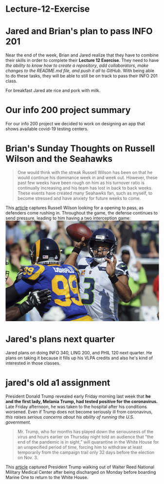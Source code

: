# Lecture-12-Exercise
# Jared and Brian's plan to pass INFO 201


Near the end of the week, Brian and Jared realize that they have to combine their skills in order to complete their **Lecture 12 Exercise**. They need to have _the ability to know how to create a repository_, _add collaborators_, _make changes to the README.md file, and push it all to GitHub_. With being able to do these tasks, they will be able to still be on track to pass their INFO 201 class.

For breakfast Jared ate rice and pork with milk.

# Our info 200 project summary
For our info 200 project we decided to work on designing an app that shows available covid-19 testing centers.


# Brian's Sunday Thoughts on Russell Wilson and the Seahawks
> One would think with the streak Russell Wilson has been on that he would continue his dominance week in and week out. However, these past few weeks have been rough on him as his turnover ratio is continually increasing and his team has lost in back to back weeks. These events have created many Seahawks fan, such as myself, to become stressed and have anxiety for future weeks to come.

 This [article](https://www.pennlive.com/sports/2020/11/seattle-seahawks-vs-los-angeles-rams-free-live-stream-111520-how-to-watch-nfl-games-time-channel.html) captures Russell Wilson looking for a opening to pass, as defenders come rushing in. Throughout the game, the defense continues to send pressure, leading to him having a two interception game:
 ![Russell Wilson looking for a pass during Sunday's game against the LA Rams](./imgs/sea1.jpg)

# Jared's plans next quarter
Jared plans on doing INFO 340, LING 200, and PHIL 120 next quarter. He plans on taking it because it fills up his VLPA credits and also he's kind of interested in those classes.

# jared's old a1 assignment
President Donald Trump revealed early Friday morning last week that **he and the first lady, Melania Trump, had tested positive for the coronavirus.** Late Friday afternoon, he was taken to the hospital after his conditions worsened. Even if Trump does not become seriously ill from coronavirus, *this raises serious concerns about his ability of running the U.S. government.*



> Mr. Trump, who for months has played down the seriousness of the virus and hours earlier on Thursday night told an audience that “the end of the pandemic is in sight,” will quarantine in the White House for an unspecified period of time, forcing him to withdraw at least temporarily from the campaign trail only 32 days before the election on Nov. 3.

This [article](https://www.latimes.com/politics/story/2020-10-05/photos-trump-leaves-hospital-although-doctors-say-he-may-not-entirely-be-out-of-the-woods) captured President Trump walking out of Walter Reed National Military Medical Center after being discharged on Monday before boarding Marine One to return to the White House.

